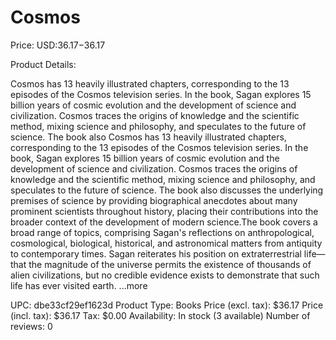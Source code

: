 # Cosmos

Price: USD:$36.17-$36.17

Product Details:

Cosmos has 13 heavily illustrated chapters, corresponding to the 13 episodes of the Cosmos television series. In the book, Sagan explores 15 billion years of cosmic evolution and the development of science and civilization. Cosmos traces the origins of knowledge and the scientific method, mixing science and philosophy, and speculates to the future of science. The book also Cosmos has 13 heavily illustrated chapters, corresponding to the 13 episodes of the Cosmos television series. In the book, Sagan explores 15 billion years of cosmic evolution and the development of science and civilization. Cosmos traces the origins of knowledge and the scientific method, mixing science and philosophy, and speculates to the future of science. The book also discusses the underlying premises of science by providing biographical anecdotes about many prominent scientists throughout history, placing their contributions into the broader context of the development of modern science.The book covers a broad range of topics, comprising Sagan's reflections on anthropological, cosmological, biological, historical, and astronomical matters from antiquity to contemporary times. Sagan reiterates his position on extraterrestrial life—that the magnitude of the universe permits the existence of thousands of alien civilizations, but no credible evidence exists to demonstrate that such life has ever visited earth. ...more

UPC: dbe33cf29ef1623d
Product Type: Books
Price (excl. tax): $36.17
Price (incl. tax): $36.17
Tax: $0.00
Availability: In stock (3 available)
Number of reviews: 0